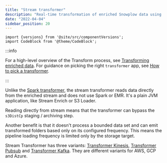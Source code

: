```yaml
---
title: "Stream transformer"
description: "Real-time transformation of enriched Snowplow data using streaming applications that read directly from data streams without Spark or EMR dependencies."
date: "2022-04-04"
sidebar_position: 20
---
```


```mdx-code-block
import {versions} from '@site/src/componentVersions';
import CodeBlock from '@theme/CodeBlock';
```

:::info

For a high-level overview of the Transform process, see [Transforming enriched data](/docs/api-reference/loaders-storage-targets/snowplow-rdb-loader/transforming-enriched-data/index.md). For guidance on picking the right `transformer` app, see [How to pick a transformer](/docs/api-reference/loaders-storage-targets/snowplow-rdb-loader/index.md#how-to-pick-a-transformer).

:::

Unlike the [Spark transformer](/docs/api-reference/loaders-storage-targets/snowplow-rdb-loader/transforming-enriched-data/spark-transformer/index.md), the stream transformer reads data directly from the enriched stream and does not use Spark or EMR. It's a plain JVM application, like Stream Enrich or S3 Loader.

Reading directly from stream means that the transformer can bypass the `s3DistCp` staging / archiving step.

Another benefit is that it doesn't process a bounded data set and can emit transformed folders based only on its configured frequency. This means the pipeline loading frequency is limited only by the storage target.

Stream Transformer has three variants: [Transformer Kinesis](/docs/api-reference/loaders-storage-targets/snowplow-rdb-loader/transforming-enriched-data/stream-transformer/transformer-kinesis/index.md), [Transformer Pubsub](/docs/api-reference/loaders-storage-targets/snowplow-rdb-loader/transforming-enriched-data/stream-transformer/transformer-pubsub/index.md) and [Transformer Kafka](/docs/api-reference/loaders-storage-targets/snowplow-rdb-loader/transforming-enriched-data/stream-transformer/transformer-kafka/index.md). They are different variants for AWS, GCP and Azure.


